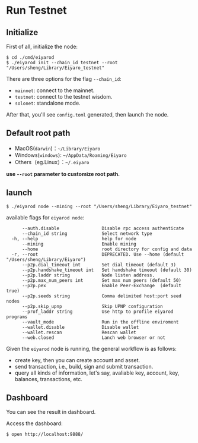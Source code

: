 # Run Testnet

## Initialize

First of all, initialize the node:

```
$ cd ./cmd/eiyarod
$ ./eiyarod init --chain_id testnet --root "/Users/sheng/Library/Eiyaro_testnet"
```

There are three options for the flag `--chain_id`:

- `mainnet`: connect to the mainnet.
- `testnet`: connect to the testnet wisdom.
- `solonet`: standalone mode.

After that, you'll see `config.toml` generated, then launch the node.

## Default root path

- MacOS(`darwin`)：`~/Library/Eiyaro`
- Windows(`windows`): `~/AppData/Roaming/Eiyaro`
- Others（eg.Linux）：`~/.eiyaro`

**use `--root` parameter to customize root path.**

## launch

```
$ ./eiyarod node --mining --root "/Users/sheng/Library/Eiyaro_testnet"
```

available flags for `eiyarod node`:

```
      --auth.disable                Disable rpc access authenticate
      --chain_id string             Select network type
  -h, --help                        help for node
      --mining                      Enable mining
      --home		   				root directory for config and data
  -r, --root   						DEPRECATED. Use --home (default "/Users/sheng/Library/Eiyaro")
      --p2p.dial_timeout int        Set dial timeout (default 3)
      --p2p.handshake_timeout int   Set handshake timeout (default 30)
      --p2p.laddr string            Node listen address.
      --p2p.max_num_peers int       Set max num peers (default 50)
      --p2p.pex                     Enable Peer-Exchange  (default true)
      --p2p.seeds string            Comma delimited host:port seed nodes
      --p2p.skip_upnp               Skip UPNP configuration
      --prof_laddr string           Use http to profile eiyarod programs
      --vault_mode                  Run in the offline enviroment
      --wallet.disable              Disable wallet
      --wallet.rescan               Rescan wallet
      --web.closed                  Lanch web browser or not
```

Given the `eiyarod` node is running, the general workflow is as follows:

- create key, then you can create account and asset.
- send transaction, i.e., build, sign and submit transaction.
- query all kinds of information, let's say, avaliable key, account, key, balances, transactions, etc.

## Dashboard

You can see the result in dashboard.

Access the dashboard:

```
$ open http://localhost:9888/
```

